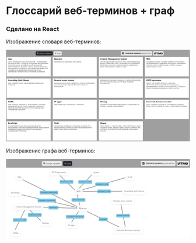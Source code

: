 # Глоссарий веб-терминов + граф

### Сделано на React

Изображение словаря веб-терминов:

![](screenshot/web_dict.png)

Изображение графа веб-терминов:

![](screenshot/graph.png)

